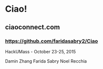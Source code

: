 # Ciao!
## ciaoconnect.com
### https://github.com/faridasabry2/Ciao
HackUMass - October 23-25, 2015

Damin Zhang
Farida Sabry
Noel Recchia
